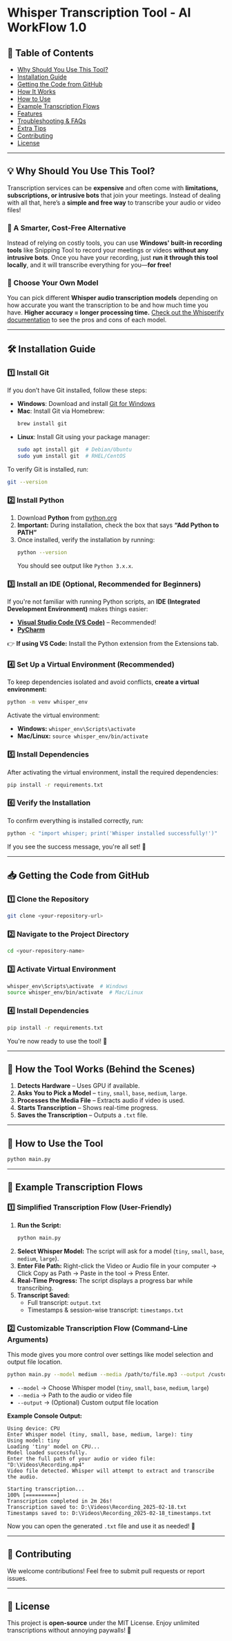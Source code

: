 # Whisper Transcription Tool - AI WorkFlow 1.0

## 📖 Table of Contents

- [Why Should You Use This Tool?](#why-should-you-use-this-tool)
- [Installation Guide](#installation-guide)
- [Getting the Code from GitHub](#getting-the-code-from-github)
- [How It Works](#how-the-tool-works-behind-the-scenes)
- [How to Use](#how-to-use-the-tool)
- [Example Transcription Flows](#example-transcription-flows)
- [Features](#features)
- [Troubleshooting & FAQs](#troubleshooting--faqs)
- [Extra Tips](#extra-tips)
- [Contributing](#contributing)
- [License](#license)

---

## 💡 Why Should You Use This Tool?

Transcription services can be **expensive** and often come with **limitations, subscriptions, or intrusive bots** that join your meetings. Instead of dealing with all that, here’s a **simple and free way** to transcribe your audio or video files!

### 🎤 A Smarter, Cost-Free Alternative

Instead of relying on costly tools, you can use **Windows' built-in recording tools** like Snipping Tool to record your meetings or videos **without any intrusive bots**. Once you have your recording, just **run it through this tool locally**, and it will transcribe everything for you—**for free!**

### 🎯 Choose Your Own Model

You can pick different **Whisper audio transcription models** depending on how accurate you want the transcription to be and how much time you have. **Higher accuracy = longer processing time.** [Check out the Whisperify documentation](https://github.com/openai/whisper) to see the pros and cons of each model.

---

## 🛠️ Installation Guide

### 1️⃣ Install Git

If you don’t have Git installed, follow these steps:
- **Windows**: Download and install [Git for Windows](https://git-scm.com/downloads)
- **Mac**: Install Git via Homebrew:
  ```sh
  brew install git
  ```
- **Linux**: Install Git using your package manager:
  ```sh
  sudo apt install git  # Debian/Ubuntu
  sudo yum install git  # RHEL/CentOS
  ```

To verify Git is installed, run:
```sh
git --version
```

### 2️⃣ Install Python

1. Download **Python** from [python.org](https://www.python.org/)
2. **Important:** During installation, check the box that says **“Add Python to PATH”**
3. Once installed, verify the installation by running:
   ```sh
   python --version
   ```
   You should see output like `Python 3.x.x`.

### 3️⃣ Install an IDE (Optional, Recommended for Beginners)

If you're not familiar with running Python scripts, an **IDE (Integrated Development Environment)** makes things easier:

- **[Visual Studio Code (VS Code)](https://code.visualstudio.com/)** – Recommended!
- **[PyCharm](https://www.jetbrains.com/pycharm/)**

👉 **If using VS Code:** Install the Python extension from the Extensions tab.

### 4️⃣ Set Up a Virtual Environment (Recommended)

To keep dependencies isolated and avoid conflicts, **create a virtual environment:**

```sh
python -m venv whisper_env
```

Activate the virtual environment:
- **Windows:** `whisper_env\Scripts\activate`
- **Mac/Linux:** `source whisper_env/bin/activate`

### 5️⃣ Install Dependencies

After activating the virtual environment, install the required dependencies:

```sh
pip install -r requirements.txt
```

### 6️⃣ Verify the Installation

To confirm everything is installed correctly, run:

```sh
python -c "import whisper; print('Whisper installed successfully!')"
```

If you see the success message, you're all set! 🚀

---

## 📥 Getting the Code from GitHub

### 1️⃣ Clone the Repository

```sh
git clone <your-repository-url>
```

### 2️⃣ Navigate to the Project Directory

```sh
cd <your-repository-name>
```

### 3️⃣ Activate Virtual Environment

```sh
whisper_env\Scripts\activate  # Windows
source whisper_env/bin/activate  # Mac/Linux
```

### 4️⃣ Install Dependencies

```sh
pip install -r requirements.txt
```

You're now ready to use the tool! 🚀

---

## 🚀 How the Tool Works (Behind the Scenes)

1. **Detects Hardware** – Uses GPU if available.
2. **Asks You to Pick a Model** – `tiny`, `small`, `base`, `medium`, `large`.
3. **Processes the Media File** – Extracts audio if video is used.
4. **Starts Transcription** – Shows real-time progress.
5. **Saves the Transcription** – Outputs a `.txt` file.

---

## 🎯 How to Use the Tool

```sh
python main.py
```

---

## 📝 Example Transcription Flows

### **1️⃣ Simplified Transcription Flow** (User-Friendly)
1. **Run the Script:**
   ```sh
   python main.py
   ```
2. **Select Whisper Model:** The script will ask for a model (`tiny`, `small`, `base`, `medium`, `large`).
3. **Enter File Path:** Right-click the Video or Audio file in your computer → Click Copy as Path → Paste in the tool → Press Enter.
4. **Real-Time Progress:** The script displays a progress bar while transcribing.
5. **Transcript Saved:**
   - Full transcript: `output.txt`
   - Timestamps & session-wise transcript: `timestamps.txt`

### **2️⃣ Customizable Transcription Flow (Command-Line Arguments)**
This mode gives you more control over settings like model selection and output file location.

```sh
python main.py --model medium --media /path/to/file.mp3 --output /custom/path/output.txt
```
- `--model` → Choose Whisper model (`tiny`, `small`, `base`, `medium`, `large`)
- `--media` → Path to the audio or video file
- `--output` → (Optional) Custom output file location

**Example Console Output:**
```
Using device: CPU
Enter Whisper model (tiny, small, base, medium, large): tiny
Using model: tiny
Loading 'tiny' model on CPU...
Model loaded successfully.
Enter the full path of your audio or video file: "D:\Videos\Recording.mp4"
Video file detected. Whisper will attempt to extract and transcribe the audio.

Starting transcription...
100% [==========]  
Transcription completed in 2m 26s!
Transcription saved to: D:\Videos\Recording_2025-02-18.txt
Timestamps saved to: D:\Videos\Recording_2025-02-18_timestamps.txt
```

Now you can open the generated `.txt` file and use it as needed! 🚀

---

## 🤝 Contributing

We welcome contributions! Feel free to submit pull requests or report issues.

---

## 📜 License

This project is **open-source** under the MIT License. Enjoy unlimited transcriptions without annoying paywalls! 🚀
